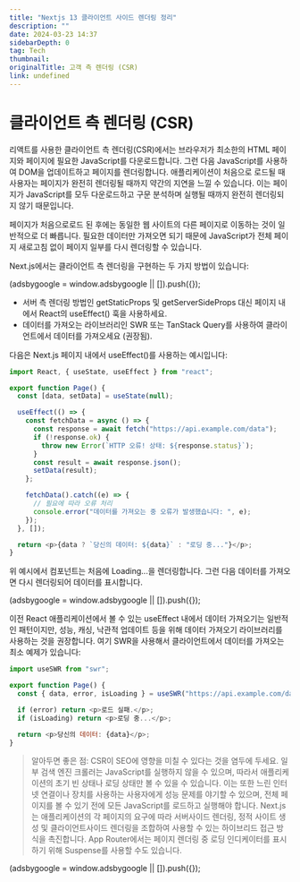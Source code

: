 ```yaml
---
title: "Nextjs 13 클라이언트 사이드 렌더링 정리"
description: ""
date: 2024-03-23 14:37
sidebarDepth: 0
tag: Tech
thumbnail:
originalTitle: 고객 측 렌더링 (CSR)
link: undefined
---
```


# 클라이언트 측 렌더링 (CSR)

리액트를 사용한 클라이언트 측 렌더링(CSR)에서는 브라우저가 최소한의 HTML 페이지와 페이지에 필요한 JavaScript를 다운로드합니다. 그런 다음 JavaScript를 사용하여 DOM을 업데이트하고 페이지를 렌더링합니다. 애플리케이션이 처음으로 로드될 때 사용자는 페이지가 완전히 렌더링될 때까지 약간의 지연을 느낄 수 있습니다. 이는 페이지가 JavaScript를 모두 다운로드하고 구문 분석하며 실행될 때까지 완전히 렌더링되지 않기 때문입니다.

페이지가 처음으로로드 된 후에는 동일한 웹 사이트의 다른 페이지로 이동하는 것이 일반적으로 더 빠릅니다. 필요한 데이터만 가져오면 되기 때문에 JavaScript가 전체 페이지 새로고침 없이 페이지 일부를 다시 렌더링할 수 있습니다.

Next.js에서는 클라이언트 측 렌더링을 구현하는 두 가지 방법이 있습니다:

<!-- ui-log 수평형 -->

<ins class="adsbygoogle"
      style="display:block"
      data-ad-client="ca-pub-4877378276818686"
      data-ad-slot="9743150776"
      data-ad-format="auto"
      data-full-width-responsive="true"></ins>
<component is="script">
(adsbygoogle = window.adsbygoogle || []).push({});
</component>

- 서버 측 렌더링 방법인 getStaticProps 및 getServerSideProps 대신 페이지 내에서 React의 useEffect() 훅을 사용하세요.
- 데이터를 가져오는 라이브러리인 SWR 또는 TanStack Query를 사용하여 클라이언트에서 데이터를 가져오세요 (권장됨).

다음은 Next.js 페이지 내에서 useEffect()를 사용하는 예시입니다:

```js
import React, { useState, useEffect } from "react";

export function Page() {
  const [data, setData] = useState(null);

  useEffect(() => {
    const fetchData = async () => {
      const response = await fetch("https://api.example.com/data");
      if (!response.ok) {
        throw new Error(`HTTP 오류! 상태: ${response.status}`);
      }
      const result = await response.json();
      setData(result);
    };

    fetchData().catch((e) => {
      // 필요에 따라 오류 처리
      console.error("데이터를 가져오는 중 오류가 발생했습니다: ", e);
    });
  }, []);

  return <p>{data ? `당신의 데이터: ${data}` : "로딩 중..."}</p>;
}
```

위 예시에서 컴포넌트는 처음에 Loading...을 렌더링합니다. 그런 다음 데이터를 가져오면 다시 렌더링되어 데이터를 표시합니다.

<!-- ui-log 수평형 -->

<ins class="adsbygoogle"
      style="display:block"
      data-ad-client="ca-pub-4877378276818686"
      data-ad-slot="9743150776"
      data-ad-format="auto"
      data-full-width-responsive="true"></ins>
<component is="script">
(adsbygoogle = window.adsbygoogle || []).push({});
</component>

이전 React 애플리케이션에서 볼 수 있는 useEffect 내에서 데이터 가져오기는 일반적인 패턴이지만, 성능, 캐싱, 낙관적 업데이트 등을 위해 데이터 가져오기 라이브러리를 사용하는 것을 권장합니다. 여기 SWR을 사용해서 클라이언트에서 데이터를 가져오는 최소 예제가 있습니다:

```js
import useSWR from "swr";

export function Page() {
  const { data, error, isLoading } = useSWR("https://api.example.com/data", fetcher);

  if (error) return <p>로드 실패.</p>;
  if (isLoading) return <p>로딩 중...</p>;

  return <p>당신의 데이터: {data}</p>;
}
```

> 알아두면 좋은 점:
> CSR이 SEO에 영향을 미칠 수 있다는 것을 염두에 두세요. 일부 검색 엔진 크롤러는 JavaScript를 실행하지 않을 수 있으며, 따라서 애플리케이션의 초기 빈 상태나 로딩 상태만 볼 수 있을 수 있습니다. 이는 또한 느린 인터넷 연결이나 장치를 사용하는 사용자에게 성능 문제를 야기할 수 있으며, 전체 페이지를 볼 수 있기 전에 모든 JavaScript를 로드하고 실행해야 합니다. Next.js는 애플리케이션의 각 페이지의 요구에 따라 서버사이드 렌더링, 정적 사이트 생성 및 클라이언트사이드 렌더링을 조합하여 사용할 수 있는 하이브리드 접근 방식을 촉진합니다. App Router에서는 페이지 렌더링 중 로딩 인디케이터를 표시하기 위해 Suspense를 사용할 수도 있습니다.

<!-- ui-log 수평형 -->

<ins class="adsbygoogle"
      style="display:block"
      data-ad-client="ca-pub-4877378276818686"
      data-ad-slot="9743150776"
      data-ad-format="auto"
      data-full-width-responsive="true"></ins>
<component is="script">
(adsbygoogle = window.adsbygoogle || []).push({});
</component>
